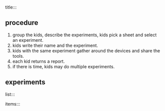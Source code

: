title:::

## procedure

1. group the kids, describe the experiments, kids pick a sheet and select an experiment.
1. kids write their name and the experiment.
1. kids with the same experiment gather around the devices and share the tools.
1. each kid returns a report.
1. if there is time, kids may do multiple experiments.

## experiments

list:::

items:::